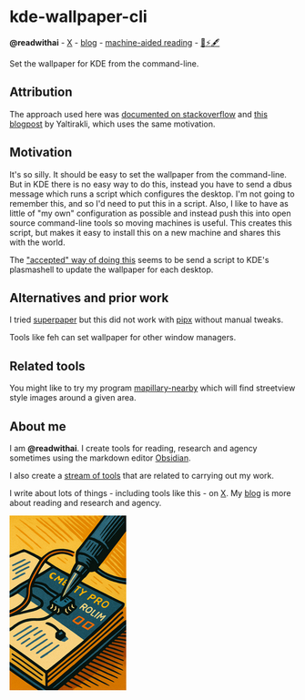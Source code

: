 # kde-wallpaper-cli
**@readwithai** - [X](https://x.com/readwithai) - [blog](https://readwithai.substack.com/) - [machine-aided reading](https://www.reddit.com/r/machineAidedReading/) - [📖](https://readwithai.substack.com/p/what-is-reading-broadly-defined
)[⚡️](https://readwithai.substack.com/s/technical-miscellany)[🖋️](https://readwithai.substack.com/p/note-taking-with-obsidian-much-of)

Set the wallpaper for KDE from the command-line.

## Attribution
The approach used here was [documented on stackoverflow](https://superuser.com/questions/488232/how-to-set-kde-desktop-wallpaper-from-command-line) and [this blogpost](https://www.gkbrk.com/change-kde-wallpaper-from-the-command-line) by Yaltirakli, which uses the same motivation.

## Motivation
It's so silly. It should be easy to set the wallpaper from the command-line. But in KDE there is no easy way to do this, instead you have to send a dbus message which runs a script which configures the desktop. I'm not going to remember this, and so I'd need to put this in a script. Also, I like to have as little of "my own" configuration as possible and instead push this into open source command-line tools so moving machines is useful. This creates this script, but makes it easy to install this on a new machine and shares this with the world.

The ["accepted" way of doing this](https://superuser.com/questions/488232/how-to-set-kde-desktop-wallpaper-from-command-line) seems to be send a script to KDE's plasmashell to update the wallpaper for each desktop.

## Alternatives and prior work
I tried [superpaper](https://github.com/hhannine/superpaper) but this did not work with [pipx](https://github.com/hhannine/superpaper/issues/142) without manual tweaks.

Tools like feh can set wallpaper for other window managers.

## Related tools
You might like to try my program [mapillary-nearby](https://github.com/talwrii/mapillary-nearby) which will find streetview style images around a given area.

## About me
I am **@readwithai**. I create tools for reading, research and agency sometimes using the markdown editor [Obsidian](https://readwithai.substack.com/p/what-exactly-is-obsidian).

I also create a [stream of tools](https://readwithai.substack.com/p/my-productivity-tools) that are related to carrying out my work.

I write about lots of things - including tools like this - on [X](https://x.com/readwithai).
My [blog](https://readwithai.substack.com/) is more about reading and research and agency.

[![@readwithai logo](./logo.png)](https://readwithai.substack.com/)
